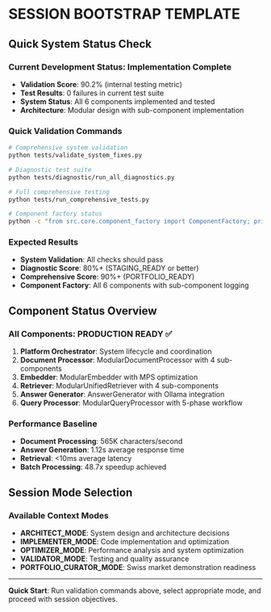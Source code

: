 # SESSION BOOTSTRAP TEMPLATE

## Quick System Status Check

### Current Development Status: Implementation Complete
- **Validation Score**: 90.2% (internal testing metric)
- **Test Results**: 0 failures in current test suite
- **System Status**: All 6 components implemented and tested
- **Architecture**: Modular design with sub-component implementation

### Quick Validation Commands
```bash
# Comprehensive system validation
python tests/validate_system_fixes.py

# Diagnostic test suite
python tests/diagnostic/run_all_diagnostics.py

# Full comprehensive testing
python tests/run_comprehensive_tests.py

# Component factory status
python -c "from src.core.component_factory import ComponentFactory; print(ComponentFactory.get_performance_metrics())"
```

### Expected Results
- **System Validation**: All checks should pass
- **Diagnostic Score**: 80%+ (STAGING_READY or better)
- **Comprehensive Score**: 90%+ (PORTFOLIO_READY)
- **Component Factory**: All 6 components with sub-component logging

## Component Status Overview

### All Components: PRODUCTION READY ✅
1. **Platform Orchestrator**: System lifecycle and coordination
2. **Document Processor**: ModularDocumentProcessor with 4 sub-components
3. **Embedder**: ModularEmbedder with MPS optimization
4. **Retriever**: ModularUnifiedRetriever with 4 sub-components
5. **Answer Generator**: AnswerGenerator with Ollama integration
6. **Query Processor**: ModularQueryProcessor with 5-phase workflow

### Performance Baseline
- **Document Processing**: 565K characters/second
- **Answer Generation**: 1.12s average response time
- **Retrieval**: <10ms average latency
- **Batch Processing**: 48.7x speedup achieved

## Session Mode Selection

### Available Context Modes
- **ARCHITECT_MODE**: System design and architecture decisions
- **IMPLEMENTER_MODE**: Code implementation and optimization
- **OPTIMIZER_MODE**: Performance analysis and system optimization
- **VALIDATOR_MODE**: Testing and quality assurance
- **PORTFOLIO_CURATOR_MODE**: Swiss market demonstration readiness

---

**Quick Start**: Run validation commands above, select appropriate mode, and proceed with session objectives.